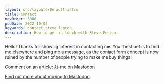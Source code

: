 ```yaml
---
layout: src/layouts/Default.astro
title: Contact
navOrder: 5000
pubDate: 2022-10-02
keywords: contact,steve fenton
description: How to get in touch with Steve Fenton.
---
```


Hello! Thanks for showing interest in contacting me. Your best bet is to find me elsewhere and ping me a message, as the contact form concept is now ruined by the number of people trying to make me buy things!

Comment on an article: At-me on [Mastodon](https://mastodon.social/@stevefenton)

[Find out more about moving to Mastodon](/blog/2022/10/28/moving-to-mastodon/)